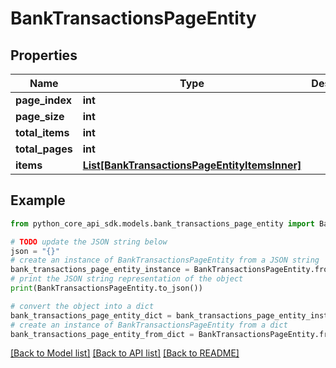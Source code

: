 # BankTransactionsPageEntity


## Properties

Name | Type | Description | Notes
------------ | ------------- | ------------- | -------------
**page_index** | **int** |  | 
**page_size** | **int** |  | 
**total_items** | **int** |  | 
**total_pages** | **int** |  | 
**items** | [**List[BankTransactionsPageEntityItemsInner]**](BankTransactionsPageEntityItemsInner.md) |  | 

## Example

```python
from python_core_api_sdk.models.bank_transactions_page_entity import BankTransactionsPageEntity

# TODO update the JSON string below
json = "{}"
# create an instance of BankTransactionsPageEntity from a JSON string
bank_transactions_page_entity_instance = BankTransactionsPageEntity.from_json(json)
# print the JSON string representation of the object
print(BankTransactionsPageEntity.to_json())

# convert the object into a dict
bank_transactions_page_entity_dict = bank_transactions_page_entity_instance.to_dict()
# create an instance of BankTransactionsPageEntity from a dict
bank_transactions_page_entity_from_dict = BankTransactionsPageEntity.from_dict(bank_transactions_page_entity_dict)
```
[[Back to Model list]](../README.md#documentation-for-models) [[Back to API list]](../README.md#documentation-for-api-endpoints) [[Back to README]](../README.md)


